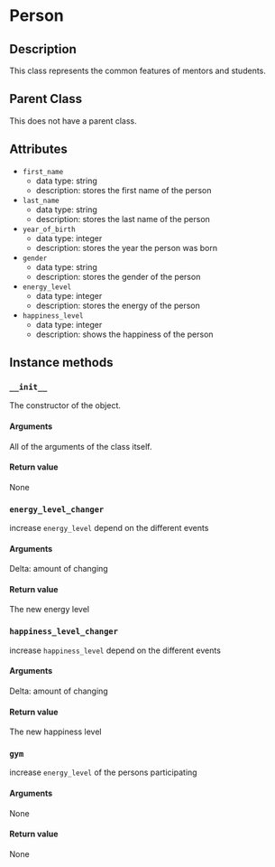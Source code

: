 # Person

## Description
This class represents the common features of mentors and students.

## Parent Class
This does not have a parent class.

## Attributes

* ```first_name```
  * data type: string
  * description: stores the first name of the person
* ```last_name```
  * data type: string
  * description: stores the last name of the person
* ```year_of_birth```
  * data type: integer
  * description: stores the year the person was born
* ```gender```
   * data type: string
   * description: stores the gender of the person
* ```energy_level```
  * data type: integer
  * description: stores the energy of the person
* ```happiness_level```
  * data type: integer
  * description: shows the happiness of the person

## Instance methods

### ```__init__```
The constructor of the object.

#### Arguments

All of the arguments of the class itself.

#### Return value
None

### ```energy_level_changer```
increase ```energy_level``` depend on the different events

#### Arguments
Delta: amount of changing

#### Return value
The new energy level

### ```happiness_level_changer```
increase ```happiness_level``` depend on the different events

#### Arguments
Delta: amount of changing

#### Return value
The new happiness level

### ```gym```
increase ```energy_level``` of the persons participating

#### Arguments
None

#### Return value
None
